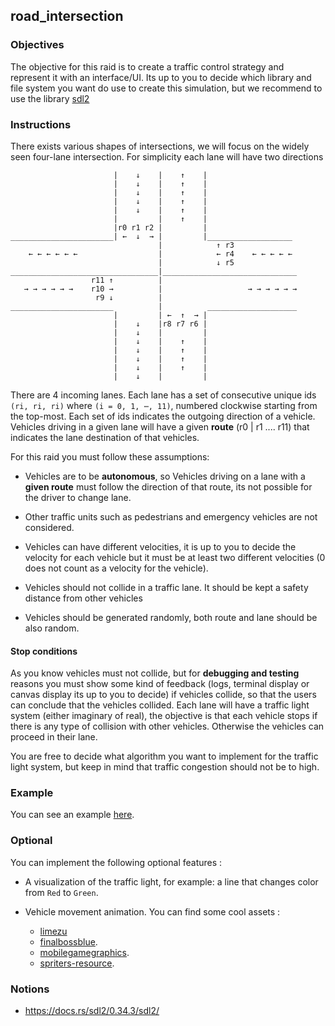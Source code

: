 ## road_intersection

### Objectives

The objective for this raid is to create a traffic control strategy and represent it with an interface/UI.
Its up to you to decide which library and file system you want do use to create this simulation, but we recommend to use the library [sdl2](https://docs.rs/sdl2/0.34.3/sdl2/)

### Instructions

There exists various shapes of intersections, we will focus on the widely seen four-lane intersection. For simplicity each lane will have two directions

```console
                       |    ↓    |    ↑    |
                       |    ↓    |    ↑    |
                       |    ↓    |    ↑    |
                       |    ↓    |    ↑    |
                       |    ↓    |    ↑    |
                       |         |    ↑    |
                       |r0 r1 r2 |         |
_______________________| ←  ↓  → |         |___________________
                                 |            ↑ r3
    ← ← ← ← ← ←                  |            ← r4    ← ← ← ← ←
                                 |            ↓ r5
_________________________________|______________________________
                  r11 ↑          |
   → → → → → →    r10 →          |                   → → → → → →
                   r9 ↓          |
_______________________          |          ____________________
                       |         | ←  ↑  → |
                       |    ↓    |r8 r7 r6 |
                       |    ↓    |         |
                       |    ↓    |    ↑    |
                       |    ↓    |    ↑    |
                       |    ↓    |    ↑    |
                       |    ↓    |    ↑    |
                       |    ↓    |         |
```

There are 4 incoming lanes. Each lane has a set of consecutive unique ids `(ri, ri, ri)` where `(i = 0, 1, ⋯, 11)`, numbered clockwise starting from the top-most. Each set of ids
indicates the outgoing direction of a vehicle. Vehicles driving in a given lane will have a given **route** (r0 | r1 .... r11) that indicates the lane destination of that vehicles.

For this raid you must follow these assumptions:

- Vehicles are to be **autonomous**, so Vehicles driving on a lane with a **given route** must follow the direction of that route, its not possible for the
  driver to change lane.

- Other traffic units such as pedestrians and emergency vehicles are not considered.

- Vehicles can have different velocities, it is up to you to decide the velocity for each vehicle but it must be at least two different
  velocities (0 does not count as a velocity for the vehicle).

- Vehicles should not collide in a traffic lane. It should be kept a safety distance from other vehicles

- Vehicles should be generated randomly, both route and lane should be also random.

#### **Stop conditions**

As you know vehicles must not collide, but for **debugging and testing** reasons you must show some kind of feedback (logs, terminal display or canvas display its up to you to decide)
if vehicles collide, so that the users can conclude that the vehicles collided.
Each lane will have a traffic light system (either imaginary of real), the objective is that each vehicle stops if there is any type of collision with other vehicles. Otherwise the vehicles can proceed in their lane.

You are free to decide what algorithm you want to implement for the traffic light system, but keep in mind that traffic congestion should not be to high.

### Example

You can see an example [here](https://youtu.be/pC79E0fdzYo).

### Optional

You can implement the following optional features :

- A visualization of the traffic light, for example: a line that changes color from `Red` to `Green`.

- Vehicle movement animation. You can find some cool assets :
  - [limezu](https://limezu.itch.io/)
  - [finalbossblue](http://finalbossblues.com/timefantasy/free-graphics/).
  - [mobilegamegraphics](https://mobilegamegraphics.com/product-category/all_products/freestuff/).
  - [spriters-resource](https://www.spriters-resource.com/).

### Notions

- https://docs.rs/sdl2/0.34.3/sdl2/
